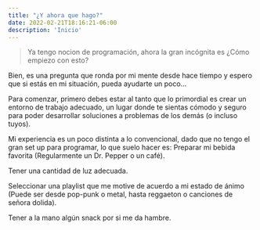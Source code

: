 ```yaml
---
title: "¿Y ahora que hago?"
date: 2022-02-21T18:16:21-06:00
description: 'Inicio'
---
```


>Ya tengo nocion de programación, ahora la gran incógnita es ¿Cómo empiezo con esto?

Bien, es una pregunta que ronda por mi mente desde hace tiempo y espero que si estás en mi situación, pueda ayudarte un poco...

Para comenzar, primero debes estar al tanto que lo primordial es crear un entorno de trabajo adecuado, un lugar donde te sientas cómodo y seguro para poder desarrollar soluciones a problemas de los demás (o incluso tuyos).

Mi experiencia es un poco distinta a lo convencional, dado que no tengo el gran set up para programar, lo que suelo hacer es:
Preparar mi bebida favorita (Regularmente un Dr. Pepper o un café).

Tener una cantidad de luz adecuada.

Seleccionar una playlist que me motive de acuerdo a mi estado de ánimo (Puede ser desde pop-punk o metal, hasta reggaeton o canciones de señora dolida).

Tener a la mano algún snack por si me da hambre.
